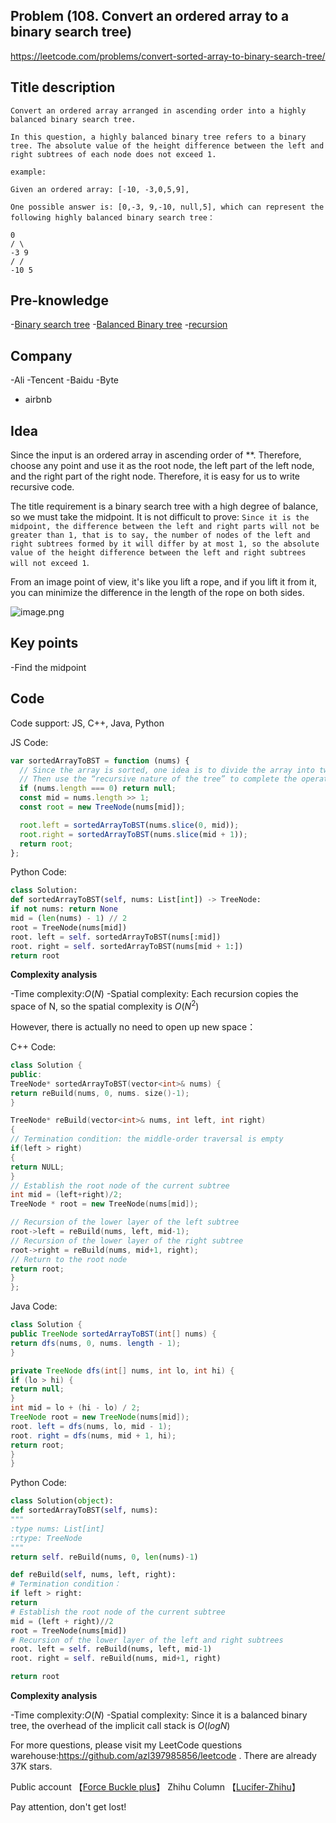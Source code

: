 ## Problem (108. Convert an ordered array to a binary search tree)

https://leetcode.com/problems/convert-sorted-array-to-binary-search-tree/

## Title description

```
Convert an ordered array arranged in ascending order into a highly balanced binary search tree.

In this question, a highly balanced binary tree refers to a binary tree. The absolute value of the height difference between the left and right subtrees of each node does not exceed 1.

example:

Given an ordered array: [-10, -3,0,5,9],

One possible answer is: [0,-3, 9,-10, null,5], which can represent the following highly balanced binary search tree：

0
/ \
-3 9
/ /
-10 5

```

## Pre-knowledge

-[Binary search tree](https://github.com/azl397985856/leetcode/blob/master/thinkings/basic-data-structure.md) -[Balanced Binary tree](https://github.com/azl397985856/leetcode/blob/master/thinkings/basic-data-structure.md) -[recursion](https://github.com/azl397985856/leetcode/blob/master/thinkings/dynamic-programming.md)

## Company

-Ali -Tencent -Baidu -Byte

- airbnb

## Idea

Since the input is an ordered array in ascending order of \*\*. Therefore, choose any point and use it as the root node, the left part of the left node, and the right part of the right node. Therefore, it is easy for us to write recursive code.

The title requirement is a binary search tree with a high degree of balance, so we must take the midpoint. It is not difficult to prove: `Since it is the midpoint, the difference between the left and right parts will not be greater than 1, that is to say, the number of nodes of the left and right subtrees formed by it will differ by at most 1, so the absolute value of the height difference between the left and right subtrees will not exceed 1`.

From an image point of view, it's like you lift a rope, and if you lift it from it, you can minimize the difference in the length of the rope on both sides.

![image.png](https://p.ipic.vip/bxzaf0.jpg)

## Key points

-Find the midpoint

## Code

Code support: JS, C++, Java, Python

JS Code:

```js
var sortedArrayToBST = function (nums) {
  // Since the array is sorted, one idea is to divide the array into two halves, one half is the left subtree and the other half is the right subtree
  // Then use the “recursive nature of the tree” to complete the operation recursively.
  if (nums.length === 0) return null;
  const mid = nums.length >> 1;
  const root = new TreeNode(nums[mid]);

  root.left = sortedArrayToBST(nums.slice(0, mid));
  root.right = sortedArrayToBST(nums.slice(mid + 1));
  return root;
};
```

Python Code:

```py
class Solution:
def sortedArrayToBST(self, nums: List[int]) -> TreeNode:
if not nums: return None
mid = (len(nums) - 1) // 2
root = TreeNode(nums[mid])
root. left = self. sortedArrayToBST(nums[:mid])
root. right = self. sortedArrayToBST(nums[mid + 1:])
return root
```

**Complexity analysis**

-Time complexity:$O(N)$ -Spatial complexity: Each recursion copies the space of N, so the spatial complexity is $O(N^2)$

However, there is actually no need to open up new space：

C++ Code:

```c++
class Solution {
public:
TreeNode* sortedArrayToBST(vector<int>& nums) {
return reBuild(nums, 0, nums. size()-1);
}

TreeNode* reBuild(vector<int>& nums, int left, int right)
{
// Termination condition: the middle-order traversal is empty
if(left > right)
{
return NULL;
}
// Establish the root node of the current subtree
int mid = (left+right)/2;
TreeNode * root = new TreeNode(nums[mid]);

// Recursion of the lower layer of the left subtree
root->left = reBuild(nums, left, mid-1);
// Recursion of the lower layer of the right subtree
root->right = reBuild(nums, mid+1, right);
// Return to the root node
return root;
}
};
```

Java Code:

```java
class Solution {
public TreeNode sortedArrayToBST(int[] nums) {
return dfs(nums, 0, nums. length - 1);
}

private TreeNode dfs(int[] nums, int lo, int hi) {
if (lo > hi) {
return null;
}
int mid = lo + (hi - lo) / 2;
TreeNode root = new TreeNode(nums[mid]);
root. left = dfs(nums, lo, mid - 1);
root. right = dfs(nums, mid + 1, hi);
return root;
}
}

```

Python Code:

```python
class Solution(object):
def sortedArrayToBST(self, nums):
"""
:type nums: List[int]
:rtype: TreeNode
"""
return self. reBuild(nums, 0, len(nums)-1)

def reBuild(self, nums, left, right):
# Termination condition：
if left > right:
return
# Establish the root node of the current subtree
mid = (left + right)//2
root = TreeNode(nums[mid])
# Recursion of the lower layer of the left and right subtrees
root. left = self. reBuild(nums, left, mid-1)
root. right = self. reBuild(nums, mid+1, right)

return root
```

**Complexity analysis**

-Time complexity:$O(N)$ -Spatial complexity: Since it is a balanced binary tree, the overhead of the implicit call stack is $O(logN)$

For more questions, please visit my LeetCode questions warehouse:https://github.com/azl397985856/leetcode . There are already 37K stars.

Public account 【[Force Buckle plus](https://p.ipic.vip/n8gbxo.jpg)】 Zhihu Column 【[Lucifer-Zhihu](https://www.zhihu.com/people/lu-xiao-13-70)】

Pay attention, don't get lost!
